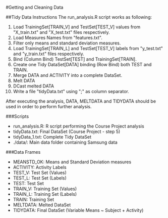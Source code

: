 #Getting and Cleaning Data


##Tidy Data Instructions
The run_analysis.R script works as following:

1. Load TrainingSet[TRAIN_V] and TestSet[TEST_V] values from "X_train.txt" and "X_test.txt" files respectively.
2. Load Measures Names from "features.txt".
3. Filter only means and standard deviation measures.
4. Load TrainingSet[TRAIN_L] and TestSet[TEST_V] labels from "y_test.txt" and "y_train.txt" files respectively.
5. Bind (Column Bind) TestSet[TEST] and TrainingSet[TRAIN].
6. Create one Tidy DataSet[DATA] binding (Row Bind) both TEST and TRAIN.
7. Merge DATA and ACTIVITY into a complete DataSet.
8. Melt DATA
9. DCast melted DATA 
10. Write a file "tidyData.txt" using ";" as column separator.


After executing the analysis, DATA, MELTDATA and TIDYDATA should be used in order to perform further analysis.



###Scripts
* run_analysis.R: R script performing the Course Project analysis
* tidyData.txt: Final DataSet (Course Project - step 5)
* tidyData_1.txt: Complete Tidy DataSet
* ./data/: Main data folder containing Samsung data


###Data Frames
* MEANSTD_OK: Means and Standard Deviation measures
* ACTIVITY: Activity Labels
* TEST_V: Test Set (Values)
* TEST_L: Test Set (Labels)
* TEST: Test Set
* TRAIN_V: Training Set (Values)
* TRAIN_L: Training Set (Labels)
* TRAIN: Training Set
* MELTDATA: Melted DataSet
* TIDYDATA: Final DataSet (Variable Means ~ Subject + Activity)
